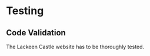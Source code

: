 <h1> Testing</h1>
<h2>Code Validation</h2>
<p> The Lackeen Castle website has to be thoroughly tested.</p>